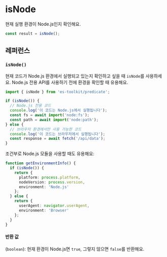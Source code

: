 # isNode

현재 실행 환경이 Node.js인지 확인해요.

```typescript
const result = isNode();
```

## 레퍼런스

### `isNode()`

현재 코드가 Node.js 환경에서 실행되고 있는지 확인하고 싶을 때 `isNode`를 사용하세요. Node.js 전용 API를 사용하기 전에 환경을 확인할 때 유용해요.

```typescript
import { isNode } from 'es-toolkit/predicate';

if (isNode()) {
  // Node.js 전용 코드
  console.log('이 코드는 Node.js에서 실행됩니다');
  const fs = await import('node:fs');
  const path = await import('node:path');
} else {
  // 브라우저 환경에서만 사용 가능한 코드
  console.log('이 코드는 브라우저에서 실행됩니다');
  const response = await fetch('/api/data');
}
```

조건부로 Node.js 모듈을 사용할 때도 유용해요:

```typescript
function getEnvironmentInfo() {
  if (isNode()) {
    return {
      platform: process.platform,
      nodeVersion: process.version,
      environment: 'Node.js'
    };
  } else {
    return {
      userAgent: navigator.userAgent,
      environment: 'Browser'
    };
  }
}
```

#### 반환 값

(`boolean`): 현재 환경이 Node.js면 `true`, 그렇지 않으면 `false`를 반환해요.
